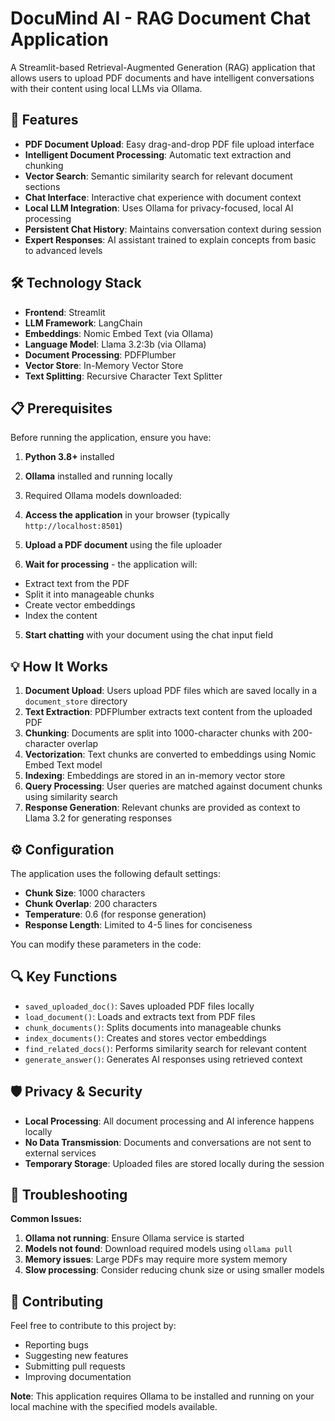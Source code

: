 # DocuMind AI - RAG Document Chat Application

A Streamlit-based Retrieval-Augmented Generation (RAG) application that allows users to upload PDF documents and have intelligent conversations with their content using local LLMs via Ollama.

## 🚀 Features

- **PDF Document Upload**: Easy drag-and-drop PDF file upload interface
- **Intelligent Document Processing**: Automatic text extraction and chunking
- **Vector Search**: Semantic similarity search for relevant document sections
- **Chat Interface**: Interactive chat experience with document context
- **Local LLM Integration**: Uses Ollama for privacy-focused, local AI processing
- **Persistent Chat History**: Maintains conversation context during session
- **Expert Responses**: AI assistant trained to explain concepts from basic to advanced levels

## 🛠️ Technology Stack

- **Frontend**: Streamlit
- **LLM Framework**: LangChain
- **Embeddings**: Nomic Embed Text (via Ollama)
- **Language Model**: Llama 3.2:3b (via Ollama)
- **Document Processing**: PDFPlumber
- **Vector Store**: In-Memory Vector Store
- **Text Splitting**: Recursive Character Text Splitter

## 📋 Prerequisites

Before running the application, ensure you have:

1. **Python 3.8+** installed
2. **Ollama** installed and running locally
3. Required Ollama models downloaded:


2. **Access the application** in your browser (typically `http://localhost:8501`)

3. **Upload a PDF document** using the file uploader

4. **Wait for processing** - the application will:
- Extract text from the PDF
- Split it into manageable chunks
- Create vector embeddings
- Index the content

5. **Start chatting** with your document using the chat input field

## 💡 How It Works

1. **Document Upload**: Users upload PDF files which are saved locally in a `document_store` directory
2. **Text Extraction**: PDFPlumber extracts text content from the uploaded PDF
3. **Chunking**: Documents are split into 1000-character chunks with 200-character overlap
4. **Vectorization**: Text chunks are converted to embeddings using Nomic Embed Text model
5. **Indexing**: Embeddings are stored in an in-memory vector store
6. **Query Processing**: User queries are matched against document chunks using similarity search
7. **Response Generation**: Relevant chunks are provided as context to Llama 3.2 for generating responses

## ⚙️ Configuration

The application uses the following default settings:

- **Chunk Size**: 1000 characters
- **Chunk Overlap**: 200 characters
- **Temperature**: 0.6 (for response generation)
- **Response Length**: Limited to 4-5 lines for conciseness

You can modify these parameters in the code:



## 🔍 Key Functions

- `saved_uploaded_doc()`: Saves uploaded PDF files locally
- `load_document()`: Loads and extracts text from PDF files
- `chunk_documents()`: Splits documents into manageable chunks
- `index_documents()`: Creates and stores vector embeddings
- `find_related_docs()`: Performs similarity search for relevant content
- `generate_answer()`: Generates AI responses using retrieved context

## 🛡️ Privacy & Security

- **Local Processing**: All document processing and AI inference happens locally
- **No Data Transmission**: Documents and conversations are not sent to external services
- **Temporary Storage**: Uploaded files are stored locally during the session

## 🔧 Troubleshooting

**Common Issues:**

1. **Ollama not running**: Ensure Ollama service is started
2. **Models not found**: Download required models using `ollama pull`
3. **Memory issues**: Large PDFs may require more system memory
4. **Slow processing**: Consider reducing chunk size or using smaller models

## 🤝 Contributing

Feel free to contribute to this project by:
- Reporting bugs
- Suggesting new features
- Submitting pull requests
- Improving documentation


**Note**: This application requires Ollama to be installed and running on your local machine with the specified models available.
